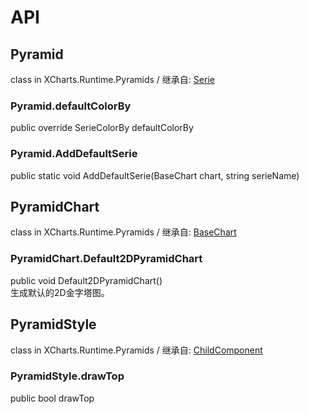 # API

## Pyramid

class in XCharts.Runtime.Pyramids / 继承自: [Serie](https://xcharts-team.github.io/docs/api#serie)

### Pyramid.defaultColorBy

public override SerieColorBy defaultColorBy  

### Pyramid.AddDefaultSerie

public static void AddDefaultSerie(BaseChart chart, string serieName)  

## PyramidChart

class in XCharts.Runtime.Pyramids / 继承自: [BaseChart](https://xcharts-team.github.io/docs/api#basechart)

### PyramidChart.Default2DPyramidChart

public void Default2DPyramidChart()  
生成默认的2D金字塔图。

## PyramidStyle

class in XCharts.Runtime.Pyramids / 继承自: [ChildComponent](https://xcharts-team.github.io/docs/api#childcomponent)

### PyramidStyle.drawTop

public bool drawTop  

